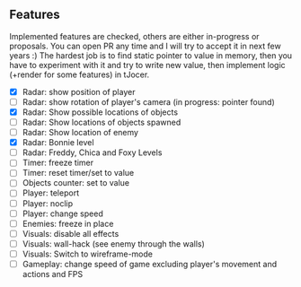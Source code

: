 ## Features

Implemented features are checked, others are either in-progress or proposals. You can open PR any time and I will try to accept it in next few years :) The hardest job is to find static pointer to value in memory, then you have to experiment with it and try to write new value, then implement logic (+render for some features) in tJocer.

- [x] Radar: show position of player
- [ ] Radar: show rotation of player's camera (in progress: pointer found)
- [x] Radar: Show possible locations of objects
- [ ] Radar: Show locations of objects spawned
- [ ] Radar: Show location of enemy
- [x] Radar: Bonnie level
- [ ] Radar: Freddy, Chica and Foxy Levels
- [ ] Timer: freeze timer
- [ ] Timer: reset timer/set to value
- [ ] Objects counter: set to value
- [ ] Player: teleport
- [ ] Player: noclip
- [ ] Player: change speed
- [ ] Enemies: freeze in place
- [ ] Visuals: disable all effects
- [ ] Visuals: wall-hack (see enemy through the walls)
- [ ] Visuals: Switch to wireframe-mode
- [ ] Gameplay: change speed of game excluding player's movement and actions and FPS